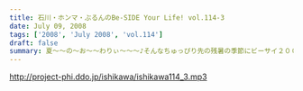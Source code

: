 ```yaml
---
title: 石川・ホンマ・ぶるんのBe-SIDE Your Life! vol.114-3
date: July 09, 2008
tags: ['2008', 'July 2008', 'vol.114']
draft: false
summary: 夏〜〜の〜お〜〜わりぃ〜〜〜♪そんなちゅっぴり先の残暑の季節にビーサイ２００８のイベントをやる予定となっております！！さてさて、昨秋は全国を行脚したビーサイメンバー。開催日時、場所については来週に発表できちゃいそうです…かな！？NAMAE
---
```


http://project-phi.ddo.jp/ishikawa/ishikawa114_3.mp3
